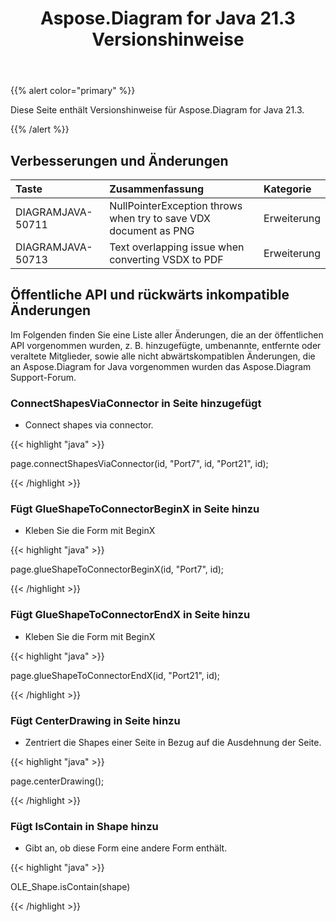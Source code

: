 ﻿---
title: Aspose.Diagram for Java 21.3 Versionshinweise
type: docs
weight: 10
url: /de/java/aspose-diagram-for-java-21-3-release-notes/
---
{{% alert color="primary" %}}

Diese Seite enthält Versionshinweise für Aspose.Diagram for Java 21.3.

{{% /alert %}}
## **Verbesserungen und Änderungen**  ##

|**Taste**|**Zusammenfassung**|**Kategorie**|
|:- |:- |:- |
|DIAGRAMJAVA-50711|NullPointerException throws when try to save VDX document as PNG|Erweiterung|
|DIAGRAMJAVA-50713|Text overlapping issue when converting VSDX to PDF|Erweiterung|
## **Öffentliche API und rückwärts inkompatible Änderungen**
Im Folgenden finden Sie eine Liste aller Änderungen, die an der öffentlichen API vorgenommen wurden, z. B. hinzugefügte, umbenannte, entfernte oder veraltete Mitglieder, sowie alle nicht abwärtskompatiblen Änderungen, die an Aspose.Diagram for Java vorgenommen wurden das Aspose.Diagram Support-Forum.
### **ConnectShapesViaConnector in Seite hinzugefügt**
- Connect shapes via connector.

{{< highlight "java" >}}

page.connectShapesViaConnector(id, "Port7", id, "Port21", id);

{{< /highlight >}}
### **Fügt GlueShapeToConnectorBeginX in Seite hinzu**
- Kleben Sie die Form mit BeginX



{{< highlight "java" >}}

page.glueShapeToConnectorBeginX(id, "Port7", id);

{{< /highlight >}}
### **Fügt GlueShapeToConnectorEndX in Seite hinzu**
- Kleben Sie die Form mit BeginX



{{< highlight "java" >}}

page.glueShapeToConnectorEndX(id, "Port21", id);

{{< /highlight >}}
### **Fügt CenterDrawing in Seite hinzu**
- Zentriert die Shapes einer Seite in Bezug auf die Ausdehnung der Seite.



{{< highlight "java" >}}

page.centerDrawing();

{{< /highlight >}}
### **Fügt IsContain in Shape hinzu**
- Gibt an, ob diese Form eine andere Form enthält.



{{< highlight "java" >}}

OLE_Shape.isContain(shape)

{{< /highlight >}}